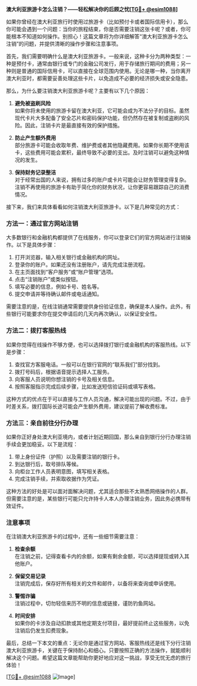**澳大利亚旅游卡怎么注销？——轻松解决你的后顾之忧[[TG💪+ @esim1088](https://t.me/s/esim1088)]**

如果你曾经在澳大利亚旅行时使用过旅游卡（比如预付卡或者国际信用卡），那么你可能会遇到一个问题：当你的旅程结束，你是否需要注销这张卡呢？或者，你可能根本不知道如何操作。别担心！这篇文章将为你详细解答“澳大利亚旅游卡怎么注销”的问题，并提供清晰的操作步骤和注意事项。

首先，我们需要明确什么是澳大利亚旅游卡。一般来说，这种卡分为两种类型：一种是预付卡，通常由银行或专门的金融公司发行，用于存储旅行期间的费用；另一种则是普通的国际信用卡，可以直接在全球范围内使用。无论是哪一种，当你离开澳大利亚时，都需要妥善处理这些卡片，以免造成不必要的经济损失或安全隐患。

那么，为什么要注销澳大利亚旅游卡呢？主要有以下几个原因：

1. **避免被盗刷风险**  
   如果你将未使用的旅游卡留在澳大利亚，它可能会成为不法分子的目标。虽然现代卡片大多配备了安全芯片和密码保护功能，但仍然存在被复制或盗刷的风险。因此，注销卡片是最直接有效的保护措施。

2. **防止产生额外费用**  
   部分旅游卡可能会收取年费、维护费或者其他隐藏费用。如果你长期不使用该卡，这些费用可能会累积，最终导致不必要的支出。及时注销可以避免这种情况的发生。

3. **保持财务记录整洁**  
   对于经常出国的人来说，拥有过多的账户或卡片可能会让财务管理变得复杂。注销不再使用的旅游卡有助于简化你的财务状况，让你更容易跟踪自己的消费情况。

接下来，我们来具体看看如何注销澳大利亚旅游卡。以下是几种常见的方式：

### 方法一：通过官方网站注销  
大多数银行和金融机构都提供了在线服务，你可以登录它们的官方网站进行注销操作。以下是具体步骤：

1. 打开浏览器，输入相关银行或金融机构的网址。
2. 登录你的账户。如果还没有注册账户，请先完成注册流程。
3. 在主页面找到“客户服务”或“账户管理”选项。
4. 点击“注销账户”或类似按钮。
5. 填写必要的信息，例如卡号、姓名等。
6. 提交申请并等待确认邮件或电话通知。

需要注意的是，在线注销通常需要提供身份验证信息，确保是本人操作。此外，有些银行可能要求你在提交申请后的几天内再次确认，以保证安全性。

### 方法二：拨打客服热线  
如果你觉得在线操作不够方便，也可以选择拨打银行或金融机构的客服热线。以下是步骤：

1. 查找官方客服电话。一般可以在银行官网的“联系我们”部分找到。
2. 拨打号码后，根据语音提示选择人工服务。
3. 向客服人员说明你想注销的卡号及相关信息。
4. 按照客服指示完成后续步骤，比如发送短信验证码或填写表格。

这种方式的优点在于可以直接与工作人员沟通，解决可能出现的问题。不过，由于时差关系，拨打国际长途可能会产生额外费用，建议提前了解收费标准。

### 方法三：亲自前往分行办理  
如果你正好身处澳大利亚境内，或者计划近期回国，那么亲自到银行分行办理注销手续会更加稳妥。以下是流程：

1. 带上身份证件（护照）以及需要注销的银行卡。
2. 到达银行后，取号排队等候。
3. 向柜台工作人员表明意图，填写相关表格。
4. 完成注销手续，并索取收据作为凭证。

这种方法的好处是可以面对面解决问题，尤其适合那些不太熟悉网络操作的人群。但需要注意的是，某些银行可能只允许持卡人本人办理注销业务，因此务必携带有效证件。

### 注意事项  
在注销澳大利亚旅游卡的过程中，还有一些细节需要注意：

1. **检查余额**  
   在注销之前，记得查看卡内的余额，如果有剩余金额，可以选择提现或转入其他账户。

2. **保留交易记录**  
   注销完成后，保存好所有相关的文件和邮件，以备将来查询或申诉使用。

3. **警惕诈骗**  
   注销过程中，切勿轻信来历不明的信息或链接，谨防钓鱼网站。

4. **时间安排**  
   如果你的卡涉及自动扣款或其他定期支付项目，最好提前终止这些服务，以免注销后仍发生扣费现象。

最后，总结一下本文的重点：无论你是通过官方网站、客服热线还是线下分行注销澳大利亚旅游卡，关键在于保持耐心和细心。只要按照正确的方法操作，就能顺利解决这个问题。希望这篇文章能帮助你更好地应对这一挑战，享受无忧无虑的旅行体验！

[[TG💪+ @esim1088](https://t.me/s/esim1088) ![Image](https://i.postimg.cc/4NQfJmqS/Snipaste-2025-05-13-00-14-12.png)]